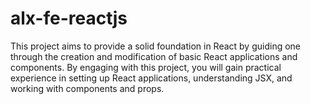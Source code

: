 # alx-fe-reactjs
 This project aims to provide a solid foundation in React by guiding one through the creation and modification of basic React applications and components. By engaging with this project, you will gain practical experience in setting up React applications, understanding JSX, and working with components and props.
